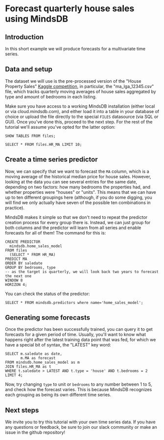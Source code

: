 # Forecast quarterly house sales using MindsDB

## Introduction

In this short example we will produce forecasts for a multivariate time series.

## Data and setup

The dataset we will use is the pre-processed version of the "House Property Sales" [Kaggle competition](https://www.kaggle.com/datasets/htagholdings/property-sales), in particular, the "ma_lga_12345.csv" file, which tracks quarterly moving averages of house sales aggregated by type and amount of bedrooms in each listing.

Make sure you have access to a working MindsDB installation (either local or via cloud.mindsdb.com), and either load it into a table in your database of choice or upload the file directly to the special `FILES` datasource (via SQL or GUI). Once you've done this, proceed to the next step. For the rest of the tutorial we'll assume you've opted for the latter option:

```
SHOW TABLES FROM files;

SELECT * FROM files.HR_MA LIMIT 10;
```

## Create a time series predictor

Now, we can specify that we want to forecast the `MA` column, which is a moving average of the historical median price for house sales. However, looking at the data you can see several entries for the same date, depending on two factors: how many bedrooms the properties had, and whether properties were "houses" or "units". This means that we can have up to ten different groupings here (although, if you do some digging, you will find we only actually have seven of the possible ten combinations in practice).

MindsDB makes it simple so that we don't need to repeat the predictor creation process for every group there is. Instead, we can just group for both columns and the predictor will learn from all series and enable forecasts for all of them! The command for this is:

```
CREATE PREDICTOR 
  mindsdb.home_sales_model
FROM files
  (SELECT * FROM HR_MA)
PREDICT MA
ORDER BY saledate
GROUP BY bedrooms, type
-- as the target is quarterly, we will look back two years to forecast the next one
WINDOW 8
HORIZON 4;  
```

You can check the status of the predictor:

```
SELECT * FROM mindsdb.predictors where name='home_sales_model';
```

## Generating some forecasts

Once the predictor has been successfully trained, you can query it to get forecasts for a given period of time. Usually, you'll want to know what happens right after the latest training data point that was fed, for which we have a special bit of syntax, the "LATEST" key word:

```
SELECT m.saledate as date,
       m.MA as forecast
FROM mindsdb.home_sales_model as m 
JOIN files.HR_MA as t
WHERE t.saledate > LATEST AND t.type = 'house' AND t.bedrooms = 2
LIMIT 4;
```

Now, try changing `type` to unit or `bedrooms` to any number between 1 to 5, and check how the forecast varies. This is because MindsDB recognizes each grouping as being its own different time series.

## Next steps

We invite you to try this tutorial with your own time series data. If you have any questions or feedback, be sure to join our slack community or make an issue in the github repository!